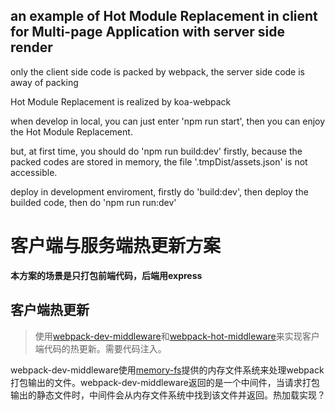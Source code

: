 
an example of Hot Module Replacement in client for Multi-page Application with server side render
-

only the client side code is packed by webpack, the server side code is away of packing

Hot Module Replacement is realized by koa-webpack

when develop in local, you can just enter 'npm run start', then you can enjoy the Hot Module Replacement.

but, at first time, you should do 'npm run build:dev' firstly, because the packed codes are stored in memory, the file '.tmpDist/assets.json' is not accessible.

deploy in development enviroment, firstly do 'build:dev', then deploy the builded code, then do 'npm run run:dev'

# 客户端与服务端热更新方案

**本方案的场景是只打包前端代码，后端用express**

## 客户端热更新

>使用[webpack-dev-middleware](https://github.com/webpack/webpack-dev-middleware)和[webpack-hot-middleware](https://github.com/webpack-contrib/webpack-hot-middleware#readme)来实现客户端代码的热更新。需要代码注入。

webpack-dev-middleware使用[memory-fs](https://github.com/webpack/memory-fs)提供的内存文件系统来处理webpack打包输出的文件。webpack-dev-middleware返回的是一个中间件，当请求打包输出的静态文件时，中间件会从内存文件系统中找到该文件并返回。热加载实现？

